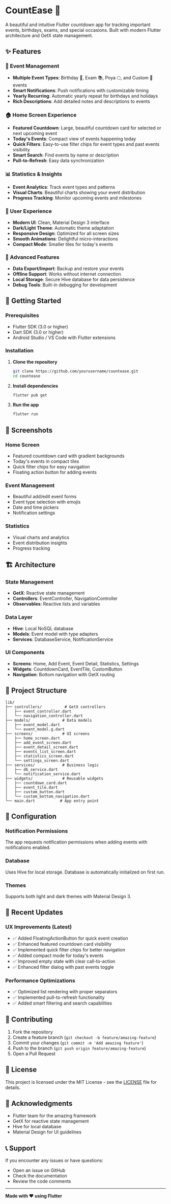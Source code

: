 # CountEase 📅

A beautiful and intuitive Flutter countdown app for tracking important events, birthdays, exams, and special occasions. Built with modern Flutter architecture and GetX state management.

## ✨ Features

### 🎯 Event Management
- **Multiple Event Types**: Birthday 🎂, Exam 📚, Poya 🌕, and Custom 📅 events
- **Smart Notifications**: Push notifications with customizable timing
- **Yearly Recurring**: Automatic yearly repeat for birthdays and holidays
- **Rich Descriptions**: Add detailed notes and descriptions to events

### 🏠 Home Screen Experience
- **Featured Countdown**: Large, beautiful countdown card for selected or next upcoming event
- **Today's Events**: Compact view of events happening today
- **Quick Filters**: Easy-to-use filter chips for event types and past events visibility
- **Smart Search**: Find events by name or description
- **Pull-to-Refresh**: Easy data synchronization

### 📊 Statistics & Insights
- **Event Analytics**: Track event types and patterns
- **Visual Charts**: Beautiful charts showing your event distribution
- **Progress Tracking**: Monitor upcoming events and milestones

### 🎨 User Experience
- **Modern UI**: Clean, Material Design 3 interface
- **Dark/Light Theme**: Automatic theme adaptation
- **Responsive Design**: Optimized for all screen sizes
- **Smooth Animations**: Delightful micro-interactions
- **Compact Mode**: Smaller tiles for today's events

### 🔧 Advanced Features
- **Data Export/Import**: Backup and restore your events
- **Offline Support**: Works without internet connection
- **Local Storage**: Secure Hive database for data persistence
- **Debug Tools**: Built-in debugging for development

## 🚀 Getting Started

### Prerequisites
- Flutter SDK (3.0 or higher)
- Dart SDK (3.0 or higher)
- Android Studio / VS Code with Flutter extensions

### Installation

1. **Clone the repository**
   ```bash
   git clone https://github.com/yourusername/countease.git
   cd countease
   ```

2. **Install dependencies**
   ```bash
   flutter pub get
   ```

3. **Run the app**
   ```bash
   flutter run
   ```

## 📱 Screenshots

### Home Screen
- Featured countdown card with gradient backgrounds
- Today's events in compact tiles
- Quick filter chips for easy navigation
- Floating action button for adding events

### Event Management
- Beautiful add/edit event forms
- Event type selection with emojis
- Date and time pickers
- Notification settings

### Statistics
- Visual charts and analytics
- Event distribution insights
- Progress tracking

## 🏗️ Architecture

### State Management
- **GetX**: Reactive state management
- **Controllers**: EventController, NavigationController
- **Observables**: Reactive lists and variables

### Data Layer
- **Hive**: Local NoSQL database
- **Models**: Event model with type adapters
- **Services**: DatabaseService, NotificationService

### UI Components
- **Screens**: Home, Add Event, Event Detail, Statistics, Settings
- **Widgets**: CountdownCard, EventTile, CustomButton
- **Navigation**: Bottom navigation with GetX routing

## 📂 Project Structure

```
lib/
├── controllers/          # GetX controllers
│   ├── event_controller.dart
│   └── navigation_controller.dart
├── models/              # Data models
│   ├── event_model.dart
│   └── event_model.g.dart
├── screens/             # UI screens
│   ├── home_screen.dart
│   ├── add_event_screen.dart
│   ├── event_detail_screen.dart
│   ├── events_list_screen.dart
│   ├── statistics_screen.dart
│   └── settings_screen.dart
├── services/            # Business logic
│   ├── db_service.dart
│   └── notification_service.dart
├── widgets/             # Reusable widgets
│   ├── countdown_card.dart
│   ├── event_tile.dart
│   ├── custom_button.dart
│   └── custom_bottom_navigation.dart
└── main.dart           # App entry point
```

## 🔧 Configuration

### Notification Permissions
The app requests notification permissions when adding events with notifications enabled.

### Database
Uses Hive for local storage. Database is automatically initialized on first run.

### Themes
Supports both light and dark themes with Material Design 3.

## 🚀 Recent Updates

### UX Improvements (Latest)
- ✅ Added FloatingActionButton for quick event creation
- ✅ Enhanced featured countdown card visibility
- ✅ Implemented quick filter chips for better navigation
- ✅ Added compact mode for today's events
- ✅ Improved empty state with clear call-to-action
- ✅ Enhanced filter dialog with past events toggle

### Performance Optimizations
- ✅ Optimized list rendering with proper separators
- ✅ Implemented pull-to-refresh functionality
- ✅ Added smart filtering and search capabilities

## 🤝 Contributing

1. Fork the repository
2. Create a feature branch (`git checkout -b feature/amazing-feature`)
3. Commit your changes (`git commit -m 'Add amazing feature'`)
4. Push to the branch (`git push origin feature/amazing-feature`)
5. Open a Pull Request

## 📄 License

This project is licensed under the MIT License - see the [LICENSE](LICENSE) file for details.

## 🙏 Acknowledgments

- Flutter team for the amazing framework
- GetX for reactive state management
- Hive for local database
- Material Design for UI guidelines

## 📞 Support

If you encounter any issues or have questions:
- Open an issue on GitHub
- Check the documentation
- Review the code comments

---

**Made with ❤️ using Flutter**